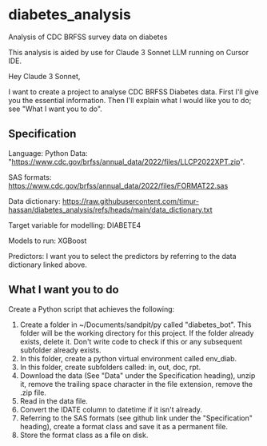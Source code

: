 # diabetes_analysis
Analysis of CDC BRFSS survey data on diabetes

This analysis is aided by use for Claude 3 Sonnet LLM running on Cursor IDE.


Hey Claude 3 Sonnet,

I want to create a project to analyse CDC BRFSS Diabetes data. First I'll give you the essential information. Then I'll explain what I would like you to do; see "What I want you to do".

## Specification
Language: Python
Data: "https://www.cdc.gov/brfss/annual_data/2022/files/LLCP2022XPT.zip".

SAS formats: https://www.cdc.gov/brfss/annual_data/2022/files/FORMAT22.sas

Data dictionary: https://raw.githubusercontent.com/timur-hassan/diabetes_analysis/refs/heads/main/data_dictionary.txt

Target variable for modelling: DIABETE4

Models to run: XGBoost

Predictors: I want you to select the predictors by referring to the data dictionary linked above.


## What I want you to do
Create a Python script that achieves the following:

1. Create a folder in ~/Documents/sandpit/py called "diabetes_bot". This folder will be the working directory for this project. If the folder already exists, delete it. Don't write code to check if this or any subsequent subfolder already exists.
3. In this folder, create a python virtual environment called env_diab.
4. In this folder, create subfolders called: in, out, doc, rpt.
5. Download the data (See "Data" under the Specification heading), unzip it, remove the trailing space character in the file extension, remove the .zip file.
6. Read in the data file.
7. Convert the IDATE column to datetime if it isn't already.
8. Referring to the SAS formats (see github link under the "Specification" heading), create a format class and save it as a permanent file.
9. Store the format class as a file on disk.
